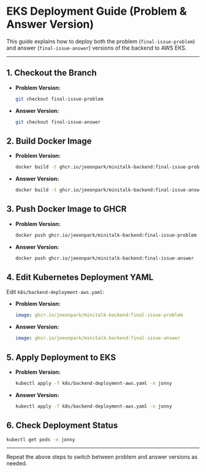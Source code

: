 # EKS Deployment Guide (Problem & Answer Version)

This guide explains how to deploy both the problem (`final-issue-problem`) and answer (`final-issue-answer`) versions of the backend to AWS EKS.

---

## 1. Checkout the Branch

- **Problem Version:**
  ```sh
  git checkout final-issue-problem
  ```
- **Answer Version:**
  ```sh
  git checkout final-issue-answer
  ```

## 2. Build Docker Image

- **Problem Version:**
  ```sh
  docker build -t ghcr.io/jeeonpark/minitalk-backend:final-issue-problem ./backend
  ```
- **Answer Version:**
  ```sh
  docker build -t ghcr.io/jeeonpark/minitalk-backend:final-issue-answer ./backend
  ```

## 3. Push Docker Image to GHCR

- **Problem Version:**
  ```sh
  docker push ghcr.io/jeeonpark/minitalk-backend:final-issue-problem
  ```
- **Answer Version:**
  ```sh
  docker push ghcr.io/jeeonpark/minitalk-backend:final-issue-answer
  ```

## 4. Edit Kubernetes Deployment YAML

Edit `k8s/backend-deployment-aws.yaml`:

- **Problem Version:**
  ```yaml
  image: ghcr.io/jeeonpark/minitalk-backend:final-issue-problem
  ```
- **Answer Version:**
  ```yaml
  image: ghcr.io/jeeonpark/minitalk-backend:final-issue-answer
  ```

## 5. Apply Deployment to EKS

- **Problem Version:**
  ```sh
  kubectl apply -f k8s/backend-deployment-aws.yaml -n jonny
  ```
- **Answer Version:**
  ```sh
  kubectl apply -f k8s/backend-deployment-aws.yaml -n jonny
  ```

## 6. Check Deployment Status

```sh
kubectl get pods -n jonny
```

---

Repeat the above steps to switch between problem and answer versions as needed. 
